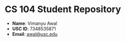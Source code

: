 # CS 104 Student Repository

- **Name**: Vimanyu Awal   
- **USC ID**: 7348535871
- **Email**: awal@usc.edu
